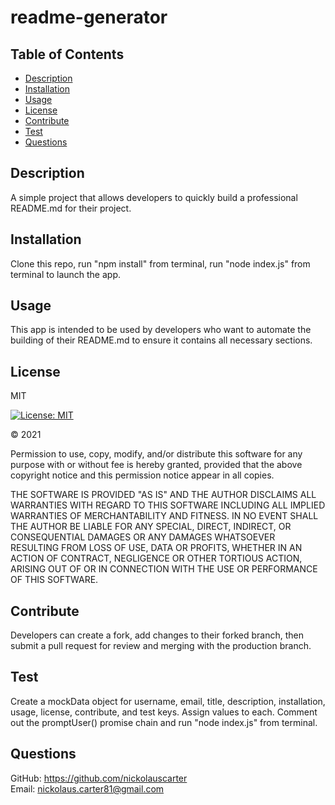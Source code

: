 # readme-generator

## Table of Contents

- [Description](#description)
- [Installation](#installation)
- [Usage](#usage)
- [License](#license)
- [Contribute](#contribute)
- [Test](#test)
- [Questions](#questions)

## Description

A simple project that allows developers to quickly build a professional README.md for their project.

## Installation

Clone this repo, run "npm install" from terminal, run "node index.js" from terminal to launch the app.

## Usage

This app is intended to be used by developers who want to automate the building of their README.md to ensure it contains all necessary sections.

## License

MIT

[![License: MIT](https://img.shields.io/badge/License-MIT-yellow.svg)](https://opensource.org/licenses/MIT)

&copy; 2021

Permission to use, copy, modify, and/or distribute this software for any purpose with or without fee is hereby granted, provided that the above copyright notice and this permission notice appear in all copies.

THE SOFTWARE IS PROVIDED "AS IS" AND THE AUTHOR DISCLAIMS ALL WARRANTIES WITH REGARD TO THIS SOFTWARE INCLUDING ALL IMPLIED WARRANTIES OF MERCHANTABILITY AND FITNESS. IN NO EVENT SHALL THE AUTHOR BE LIABLE FOR ANY SPECIAL, DIRECT, INDIRECT, OR CONSEQUENTIAL DAMAGES OR ANY DAMAGES WHATSOEVER RESULTING FROM LOSS OF USE, DATA OR PROFITS, WHETHER IN AN ACTION OF CONTRACT, NEGLIGENCE OR OTHER TORTIOUS ACTION, ARISING OUT OF OR IN CONNECTION WITH THE USE OR PERFORMANCE OF THIS SOFTWARE.

## Contribute

Developers can create a fork, add changes to their forked branch, then submit a pull request for review and merging with the production branch.

## Test

Create a mockData object for username, email, title, description, installation, usage, license, contribute, and test keys. Assign values to each. Comment out the promptUser() promise chain and run "node index.js" from terminal.

## Questions

GitHub: <https://github.com/nickolauscarter><br>
Email: <nickolaus.carter81@gmail.com>
